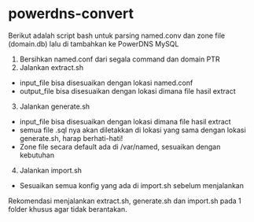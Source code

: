 # powerdns-convert

Berikut adalah script bash untuk parsing named.conv dan zone file (domain.db) lalu di tambahkan ke PowerDNS MySQL

1. Bersihkan named.conf dari segala command dan domain PTR
2. Jalankan extract.sh
- input_file bisa disesuaikan dengan lokasi named.conf
- output_file bisa disesuaikan dengan lokasi dimana file hasil extract
3. Jalankan generate.sh
- input_file bisa disesuaikan dengan lokasi dimana file hasil extract
- semua file .sql nya akan diletakkan di lokasi yang sama dengan lokasi generate.sh, harap berhati-hati!
- Zone file secara default ada di /var/named, sesuaikan dengan kebutuhan
4. Jalankan import.sh
- Sesuaikan semua konfig yang ada di import.sh sebelum menjalankan

Rekomendasi menjalankan extract.sh, generate.sh dan import.sh pada 1 folder khusus agar tidak berantakan.
